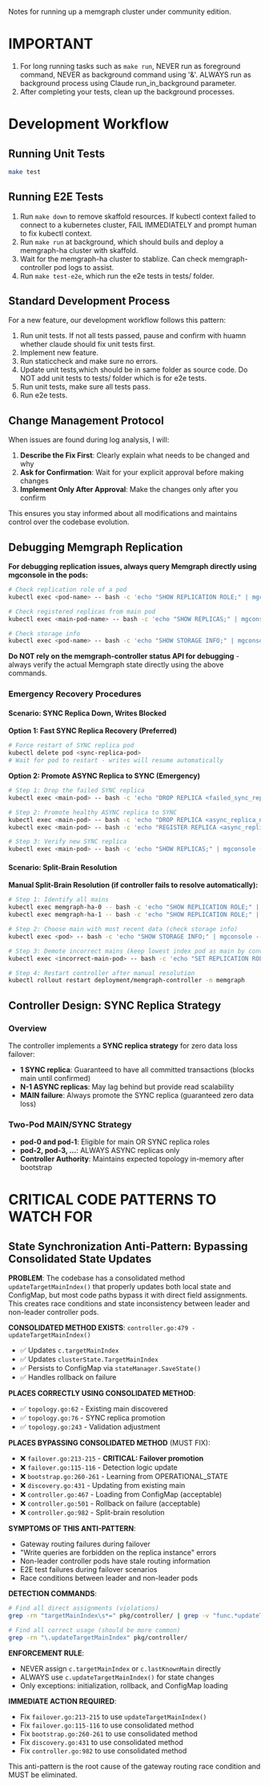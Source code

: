 Notes for running up a memgraph cluster under community edition.

# IMPORTANT

1. For long running tasks such as `make run`, NEVER run as foreground command, NEVER as background command using '&'. ALWAYS run as background process using Claude run_in_background parameter.
2. After completing your tests, clean up the background processes.

# Development Workflow

## Running Unit Tests

```bash
make test
```

## Running E2E Tests

1. Run `make down` to remove skaffold resources. If kubectl context failed to connect to a kubernetes cluster, FAIL IMMEDIATELY and prompt human to fix kubectl context.
2. Run `make run` at background, which should buils and deploy a memgraph-ha cluster with skaffold.
3. Wait for the memgraph-ha cluster to stablize. Can check memgraph-controller pod logs to assist.
4. Run `make test-e2e`, which run the e2e tests in tests/ folder.

## Standard Development Process

For a new feature, our development workflow follows this pattern:

1. Run unit tests. If not all tests passed, pause and confirm with huamn whether claude should fix unit tests first.
2. Implement new feature.
4. Run staticcheck and make sure no errors.
3. Update unit tests,which should be in same folder as source code. Do NOT add unit tests to tests/ folder which is for e2e tests.
4. Run unit tests, make sure all tests pass.
5. Run e2e tests.


## Change Management Protocol

When issues are found during log analysis, I will:

1. **Describe the Fix First**: Clearly explain what needs to be changed and why
2. **Ask for Confirmation**: Wait for your explicit approval before making changes
3. **Implement Only After Approval**: Make the changes only after you confirm

This ensures you stay informed about all modifications and maintains control over the codebase evolution.

## Debugging Memgraph Replication

**For debugging replication issues, always query Memgraph directly using mgconsole in the pods:**

```bash
# Check replication role of a pod
kubectl exec <pod-name> -- bash -c 'echo "SHOW REPLICATION ROLE;" | mgconsole --output-format csv --username=memgraph'

# Check registered replicas from main pod
kubectl exec <main-pod-name> -- bash -c 'echo "SHOW REPLICAS;" | mgconsole --output-format csv --username=memgraph'

# Check storage info
kubectl exec <pod-name> -- bash -c 'echo "SHOW STORAGE INFO;" | mgconsole --output-format csv --username=memgraph'
```

**Do NOT rely on the memgraph-controller status API for debugging** - always verify the actual Memgraph state directly using the above commands.



### Emergency Recovery Procedures

#### Scenario: SYNC Replica Down, Writes Blocked

**Option 1: Fast SYNC Replica Recovery (Preferred)**
```bash
# Force restart of SYNC replica pod
kubectl delete pod <sync-replica-pod>
# Wait for pod to restart - writes will resume automatically
```

**Option 2: Promote ASYNC Replica to SYNC (Emergency)**
```bash
# Step 1: Drop the failed SYNC replica
kubectl exec <main-pod> -- bash -c 'echo "DROP REPLICA <failed_sync_replica_name>;" | mgconsole --output-format csv --username=memgraph'

# Step 2: Promote healthy ASYNC replica to SYNC
kubectl exec <main-pod> -- bash -c 'echo "DROP REPLICA <async_replica_name>;" | mgconsole --username=memgraph'
kubectl exec <main-pod> -- bash -c 'echo "REGISTER REPLICA <async_replica_name> SYNC TO \"<replica_ip>:10000\";" | mgconsole --output-format csv --username=memgraph'

# Step 3: Verify new SYNC replica
kubectl exec <main-pod> -- bash -c 'echo "SHOW REPLICAS;" | mgconsole --output-format csv --username=memgraph'
```

#### Scenario: Split-Brain Resolution

**Manual Split-Brain Resolution (if controller fails to resolve automatically):**
```bash
# Step 1: Identify all mains
kubectl exec memgraph-ha-0 -- bash -c 'echo "SHOW REPLICATION ROLE;" | mgconsole --output-format csv --username=memgraph'
kubectl exec memgraph-ha-1 -- bash -c 'echo "SHOW REPLICATION ROLE;" | mgconsole --output-format csv --username=memgraph'

# Step 2: Choose main with most recent data (check storage info)
kubectl exec <pod> -- bash -c 'echo "SHOW STORAGE INFO;" | mgconsole --output-format csv --username=memgraph'

# Step 3: Demote incorrect mains (keep lowest index pod as main by convention)
kubectl exec <incorrect-main-pod> -- bash -c 'echo "SET REPLICATION ROLE TO REPLICA WITH PORT 10000;" | mgconsole --output-format csv --username=memgraph'

# Step 4: Restart controller after manual resolution
kubectl rollout restart deployment/memgraph-controller -n memgraph
```

## Controller Design: SYNC Replica Strategy

### Overview

The controller implements a **SYNC replica strategy** for zero data loss failover:

- **1 SYNC replica**: Guaranteed to have all committed transactions (blocks main until confirmed)
- **N-1 ASYNC replicas**: May lag behind but provide read scalability  
- **MAIN failure**: Always promote the SYNC replica (guaranteed zero data loss)

### Two-Pod MAIN/SYNC Strategy

- **pod-0 and pod-1**: Eligible for main OR SYNC replica roles
- **pod-2, pod-3, ...**: ALWAYS ASYNC replicas only
- **Controller Authority**: Maintains expected topology in-memory after bootstrap

# CRITICAL CODE PATTERNS TO WATCH FOR

## State Synchronization Anti-Pattern: Bypassing Consolidated State Updates

**PROBLEM**: The codebase has a consolidated method `updateTargetMainIndex()` that properly updates both local state and ConfigMap, but most code paths bypass it with direct field assignments. This creates race conditions and state inconsistency between leader and non-leader controller pods.

**CONSOLIDATED METHOD EXISTS**: `controller.go:479 - updateTargetMainIndex()`
- ✅ Updates `c.targetMainIndex` 
- ✅ Updates `clusterState.TargetMainIndex`
- ✅ Persists to ConfigMap via `stateManager.SaveState()`
- ✅ Handles rollback on failure

**PLACES CORRECTLY USING CONSOLIDATED METHOD**:
- ✅ `topology.go:62` - Existing main discovered
- ✅ `topology.go:76` - SYNC replica promotion  
- ✅ `topology.go:243` - Validation adjustment

**PLACES BYPASSING CONSOLIDATED METHOD** (MUST FIX):
- ❌ `failover.go:213-215` - **CRITICAL: Failover promotion** 
- ❌ `failover.go:115-116` - Detection logic update
- ❌ `bootstrap.go:260-261` - Learning from OPERATIONAL_STATE
- ❌ `discovery.go:431` - Updating from existing main
- ❌ `controller.go:467` - Loading from ConfigMap (acceptable)
- ❌ `controller.go:501` - Rollback on failure (acceptable)  
- ❌ `controller.go:982` - Split-brain resolution

**SYMPTOMS OF THIS ANTI-PATTERN**:
- Gateway routing failures during failover
- "Write queries are forbidden on the replica instance" errors  
- Non-leader controller pods have stale routing information
- E2E test failures during failover scenarios
- Race conditions between leader and non-leader pods

**DETECTION COMMANDS**:
```bash
# Find all direct assignments (violations)
grep -rn "targetMainIndex\s*=" pkg/controller/ | grep -v "func.*updateTargetMainIndex"

# Find all correct usage (should be more common)
grep -rn "\.updateTargetMainIndex" pkg/controller/
```

**ENFORCEMENT RULE**: 
- NEVER assign `c.targetMainIndex` or `c.lastKnownMain` directly
- ALWAYS use `c.updateTargetMainIndex()` for state changes
- Only exceptions: initialization, rollback, and ConfigMap loading

**IMMEDIATE ACTION REQUIRED**:
- Fix `failover.go:213-215` to use `updateTargetMainIndex()` 
- Fix `failover.go:115-116` to use consolidated method
- Fix `bootstrap.go:260-261` to use consolidated method
- Fix `discovery.go:431` to use consolidated method  
- Fix `controller.go:982` to use consolidated method

This anti-pattern is the root cause of the gateway routing race condition and MUST be eliminated.
